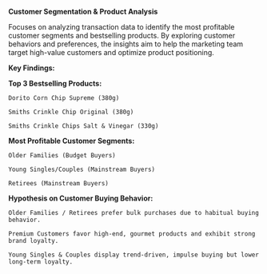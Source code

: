 **Customer Segmentation & Product Analysis**

Focuses on analyzing transaction data to identify the most profitable customer segments and bestselling products. By exploring customer behaviors and preferences, the insights aim to help the marketing team target high-value customers and optimize product positioning.

**Key Findings:**

**Top 3 Bestselling Products:**

    Dorito Corn Chip Supreme (380g)
    
    Smiths Crinkle Chip Original (380g)
    
    Smiths Crinkle Chips Salt & Vinegar (330g)

    
**Most Profitable Customer Segments:**
    
    Older Families (Budget Buyers)
    
    Young Singles/Couples (Mainstream Buyers)
    
    Retirees (Mainstream Buyers)


**Hypothesis on Customer Buying Behavior:**

    Older Families / Retirees prefer bulk purchases due to habitual buying behavior.
    
    Premium Customers favor high-end, gourmet products and exhibit strong brand loyalty.
    
    Young Singles & Couples display trend-driven, impulse buying but lower long-term loyalty.
